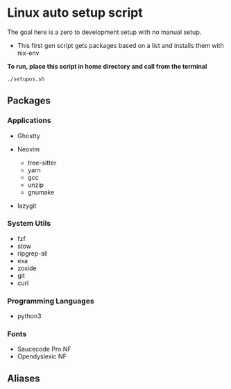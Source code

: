 
# Linux auto setup script

The goal here is a zero to development setup with no manual setup.
- This first gen script gets packages based on a list and installs them with nix-env

**To run, place this script in home directory and call from the terminal**
```bash
./setupos.sh
```


## Packages

### Applications
- Ghostty

- Neovim
	- tree-sitter
	- yarn
	- gcc
	- unzip
	- gnumake

- lazygit


### System Utils

- fzf
- stow
- ripgrep-all
- exa
- zoxide
- git
- curl


### Programming Languages
- python3





### Fonts

- Saucecode Pro NF
- Opendyslexic NF




## Aliases




